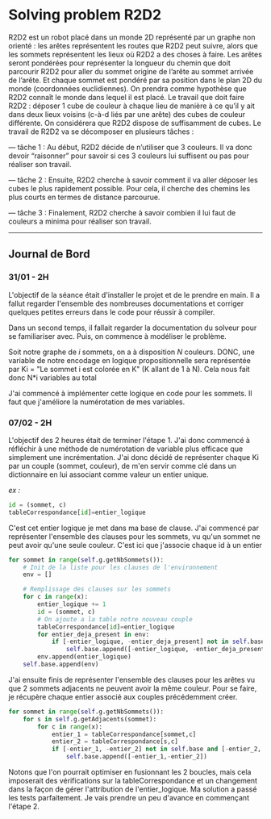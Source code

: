 # Solving problem R2D2
 
R2D2 est un robot placé dans un monde 2D représenté par un graphe non orienté : les arêtes
représentent les routes que R2D2 peut suivre, alors que les sommets représentent les lieux où
R2D2 a des choses à faire. Les arêtes seront pondérées pour représenter la longueur du chemin
que doit parcourir R2D2 pour aller du sommet origine de l’arête au sommet arrivée de l’arête. Et
chaque sommet est pondéré par sa position dans le plan 2D du monde (coordonnées euclidiennes).
On prendra comme hypothèse que R2D2 connaît le monde dans lequel il est placé.
Le travail que doit faire R2D2 : déposer 1 cube de couleur à chaque lieu de manière à ce qu’il y
ait dans deux lieux voisins (c-à-d liés par une arête) des cubes de couleur différente.
On considérera que R2D2 dispose de suffisamment de cubes.
Le travail de R2D2 va se décomposer en plusieurs tâches :

— tâche 1 : Au début, R2D2 décide de n’utiliser que 3 couleurs. Il va donc devoir “raisonner”
pour savoir si ces 3 couleurs lui suffisent ou pas pour réaliser son travail.

— tâche 2 : Ensuite, R2D2 cherche à savoir comment il va aller déposer les cubes le plus
rapidement possible. Pour cela, il cherche des chemins les plus courts en termes de distance
parcourue.

— tâche 3 : Finalement, R2D2 cherche à savoir combien il lui faut de couleurs a minima pour
réaliser son travail.

---

## Journal de Bord

### 31/01 - 2H

L'objectif de la séance était d'installer le projet et de le prendre en main.
Il a fallut regarder l'ensemble des nombreuses documentations et corriger
quelques petites erreurs dans le code pour réussir à compiler.

Dans un second temps, il fallait regarder la documentation du solveur 
pour se familiariser avec. Puis, on commence à modéliser le problème.

Soit notre graphe de *i* sommets, on a à disposition *N* couleurs. 
DONC, une variable de notre encodage en logique propositionnelle sera représentée par
Ki = "Le sommet i est colorée en K" (K allant de 1 à N). Cela nous fait donc N*i variables au total

J'ai commencé à implémenter cette logique en code pour les sommets.
Il faut que j'améliore la numérotation de mes variables.

### 07/02 - 2H

L'objectif des 2 heures était de terminer l'étape 1. J'ai donc commencé 
à réfléchir à une méthode de numérotation de variable plus efficace que simplement
une incrémentation. J'ai donc décidé de représenter chaque Ki par un couple
(sommet, couleur), de m'en servir comme clé dans un dictionnaire en lui associant
comme valeur un entier unique. 

_ex :_
```python
id = (sommet, c)
tableCorrespondance[id]=entier_logique
```

C'est cet entier logique je met dans ma base de clause. J'ai commencé par 
représenter l'ensemble des clauses pour les sommets, vu qu'un sommet ne peut
avoir qu'une seule couleur. C'est ici que j'associe chaque id à un entier

```python
for sommet in range(self.g.getNbSommets()):
    # Init de la liste pour les clauses de l'environnement
    env = []

    # Remplissage des clauses sur les sommets
    for c in range(x):
        entier_logique += 1
        id = (sommet, c)
        # On ajoute a la table notre nouveau couple
        tableCorrespondance[id]=entier_logique
        for entier_deja_present in env:
            if [-entier_logique, -entier_deja_present] not in self.base and [-entier_deja_present,-entier_logique] not in self.base:
                self.base.append([-entier_logique, -entier_deja_present])
        env.append(entier_logique)
    self.base.append(env)
```


J'ai ensuite finis de représenter l'ensemble des clauses pour les arêtes 
vu que 2 sommets adjacents ne peuvent avoir la même couleur. Pour se faire, je 
récupère chaque entier associé aux couples précédemment créer.

```python
for sommet in range(self.g.getNbSommets()):
    for s in self.g.getAdjacents(sommet):
        for c in range(x):
            entier_1 = tableCorrespondance[sommet,c]
            entier_2 = tableCorrespondance[s,c]
            if [-entier_1, -entier_2] not in self.base and [-entier_2, -entier_1] not in self.base:
                self.base.append([-entier_1,-entier_2])
```

Notons que l'on pourrait optimiser en fusionnant les 2 boucles, mais cela
imposerait des vérifications sur la tableCorrespondance et un changement dans
la façon de gérer l'attribution de l'entier_logique. Ma solution a passé les
tests parfaitement. Je vais prendre un peu d'avance en commençant l'étape 2.